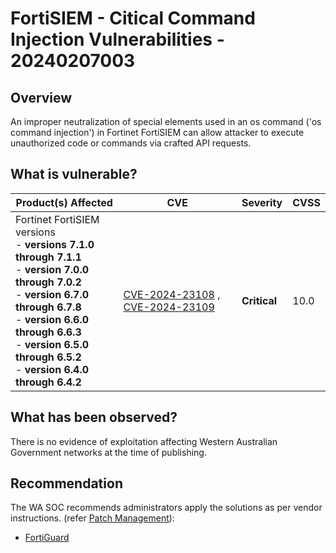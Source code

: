 # FortiSIEM - Citical Command Injection Vulnerabilities - 20240207003

## Overview

An improper neutralization of special elements used in an os command ('os command injection') in Fortinet FortiSIEM can allow attacker to execute unauthorized code or commands via crafted API requests.

## What is vulnerable?

| Product(s) Affected                                                                                                                                                                                                                                                              | CVE                                                                                                                                    | Severity     | CVSS |
| -------------------------------------------------------------------------------------------------------------------------------------------------------------------------------------------------------------------------------------------------------------------------------- | -------------------------------------------------------------------------------------------------------------------------------------- | ------------ | ---- |
| Fortinet FortiSIEM versions <br />-  **versions 7.1.0 through 7.1.1**  <br />-  **version 7.0.0 through 7.0.2**  <br />- **version 6.7.0 through 6.7.8** <br />- **version 6.6.0 through 6.6.3** <br />- **version 6.5.0 through 6.5.2** <br />- **version 6.4.0 through 6.4.2** | [CVE-2024-23108](https://nvd.nist.gov/vuln/detail/CVE-2024-23108) ,  [CVE-2024-23109](https://nvd.nist.gov/vuln/detail/CVE-2024-23109) | **Critical** | 10.0 |

## What has been observed?

There is no evidence of exploitation affecting Western Australian Government networks at the time of publishing.

## Recommendation

The WA SOC recommends administrators apply the solutions as per vendor instructions. (refer [Patch Management](../guidelines/patch-management.md)):

- [FortiGuard](https://www.fortiguard.com/psirt/FG-IR-23-130)
